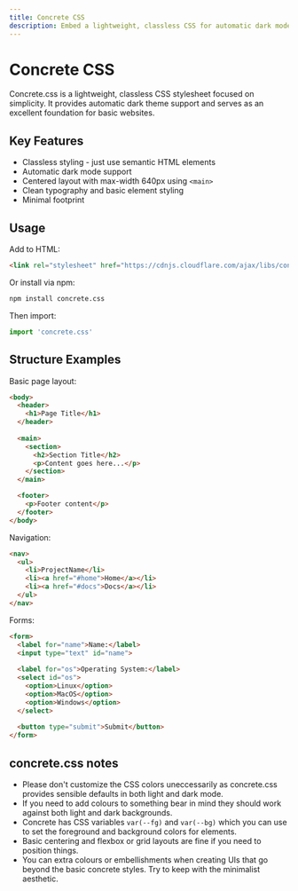 ```yaml
---
title: Concrete CSS
description: Embed a lightweight, classless CSS for automatic dark mode and semantic HTML styling.
---
```

# Concrete CSS

Concrete.css is a lightweight, classless CSS stylesheet focused on simplicity. It provides automatic dark theme support and serves as an excellent foundation for basic websites.

## Key Features
- Classless styling - just use semantic HTML elements
- Automatic dark mode support
- Centered layout with max-width 640px using `<main>`
- Clean typography and basic element styling
- Minimal footprint

## Usage

Add to HTML:
```html
<link rel="stylesheet" href="https://cdnjs.cloudflare.com/ajax/libs/concrete.css/3.0.0/concrete.min.css">
```

Or install via npm:
```bash
npm install concrete.css
```
Then import:
```javascript
import 'concrete.css'
```

## Structure Examples

Basic page layout:
```html
<body>
  <header>
    <h1>Page Title</h1>
  </header>
  
  <main>
    <section>
      <h2>Section Title</h2>
      <p>Content goes here...</p>
    </section>
  </main>

  <footer>
    <p>Footer content</p>
  </footer>
</body>
```

Navigation:
```html
<nav>
  <ul>
    <li>ProjectName</li>
    <li><a href="#home">Home</a></li>
    <li><a href="#docs">Docs</a></li>
  </ul>
</nav>
```

Forms:
```html
<form>
  <label for="name">Name:</label>
  <input type="text" id="name">
  
  <label for="os">Operating System:</label>
  <select id="os">
    <option>Linux</option>
    <option>MacOS</option>
    <option>Windows</option>
  </select>
  
  <button type="submit">Submit</button>
</form>
```

## concrete.css notes

- Please don't customize the CSS colors uneccessarily as concrete.css provides sensible defaults in both light and dark mode.
- If you need to add colours to something bear in mind they should work against both light and dark backgrounds.
- Concrete has CSS variables `var(--fg)` and `var(--bg)` which you can use to set the foreground and background colors for elements.
- Basic centering and flexbox or grid layouts are fine if you need to position things.
- You can extra colours or embellishments when creating UIs that go beyond the basic concrete styles. Try to keep with the minimalist aesthetic.

